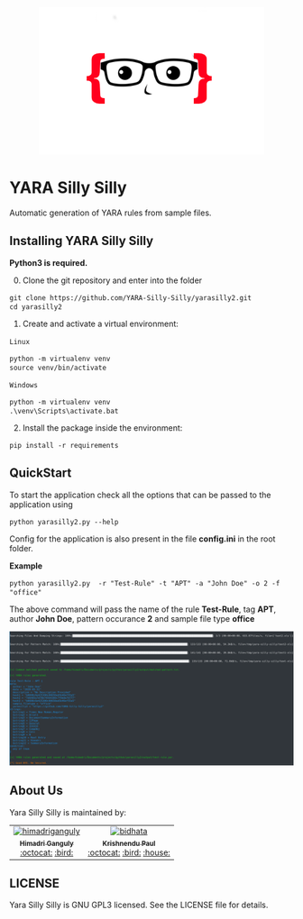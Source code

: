 <center> <img src="docs/\_static/yarasilly2.png" /> </center>

# YARA Silly Silly

Automatic generation of YARA rules from sample files.

## Installing YARA Silly Silly

**Python3 is required.**

0. Clone the git repository and enter into the folder

```
git clone https://github.com/YARA-Silly-Silly/yarasilly2.git
cd yarasilly2
```

1. Create and activate a virtual environment:

`Linux`

```
python -m virtualenv venv
source venv/bin/activate
```

`Windows`

```
python -m virtualenv venv
.\venv\Scripts\activate.bat
```

2. Install the package inside the environment:

```
pip install -r requirements
```

## QuickStart

To start the application check all the options that can be passed to the application using

```
python yarasilly2.py --help
```

Config for the application is also present in the file **config.ini** in the root folder.

**Example**

```
python yarasilly2.py  -r "Test-Rule" -t "APT" -a "John Doe" -o 2 -f "office"
```

The above command will pass the name of the rule **Test-Rule**, tag **APT**, author **John Doe**, pattern occurance **2** and sample file type **office**

<img src="docs/\_static/yarasilly2_example.png" />

## About Us

Yara Silly Silly is maintained by:

<table>
  <tr>
    <td align="center"><a href="https://www.linkedin.com/in/hganguly/"><img src="https://avatars0.githubusercontent.com/u/5839433?s=88&u=6ed858dba3762eb0d929b48649b787ac9db112b7&v=4" width="100px;" alt="himadriganguly"/><br /><sub><b>Himadri Ganguly</b></sub></a><br /><a href="https://github.com/himadriganguly" title="Code">:octocat:</a> <a href="https://twitter.com/himadritech" title="Twitter">:bird:</a></td>
    <td align="center"><a href="https://www.linkedin.com/in/krishpaul/"><img src="https://avatars2.githubusercontent.com/u/3284091?s=400&u=9c3983a826301000f0d6b8191fdda6042b065157&v=4" width="100px;" alt="bidhata"/><br /><sub><b>Krishnendu Paul</b></sub></a><br /><a href="https://github.com/bidhata" title="Code">:octocat:</a> <a href="https://twitter.com/bidhata" title="Twitter">:bird:</a> <a href="https://krishnendu.com/" title="Website">:house:</a></td>
  </tr>
</table>

## LICENSE

Yara Silly Silly is GNU GPL3 licensed. See the LICENSE file for details.
